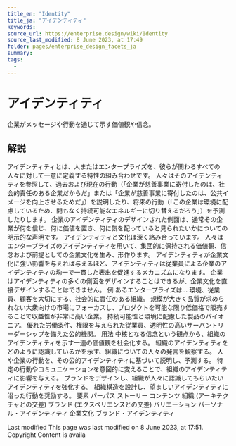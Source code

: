 ```yaml
---
title_en: "Identity"
title_ja: "アイデンティティ"
keywords: 
source_url: https://enterprise.design/wiki/Identity
source_last_modified: 8 June 2023, at 17:49
folder: pages/enterprise_design_facets_ja
summary:
tags: 
  - 
---
```

# アイデンティティ
企業がメッセージや行動を通じて示す価値観や信念。
## 解説
アイデンティティとは、人またはエンタープライズを、彼らが関わるすべての人々に対して一意に定義する特性の組み合わせです。 人々はそのアイデンティティを参照して、過去および現在の行動（「企業が慈善事業に寄付したのは、社会的責任のある企業だからだ」または「企業が慈善事業に寄付したのは、公共イメージを向上させるためだ」）を説明したり、将来の行動（「この企業は環境に配慮しているため、間もなく持続可能なエネルギーに切り替えるだろう」）を予測したりします。 企業のアイデンティティのデザインされた側面は、通常その企業が何を信じ、何に価値を置き、何に気を配っていると見られたいかについての明示的な声明です。
アイデンティティと文化は深く絡み合っています。 人々はエンタープライズのアイデンティティを用いて、集団的に保持される価値観、信念および前提としての企業文化を生み、形作ります。 アイデンティティが企業文化に強い影響を与えれば与えるほど、アイデンティティは従業員による企業のアイデンティティの均一で一貫した表出を促進するメカニズムになります。 企業はアイデンティティの多くの側面をデザインすることはできるが、企業文化を直接デザインすることはできません。
例
あるエンタープライズは…
環境、従業員、顧客を大切にする、社会的に責任のある組織。
規模が大きく品質が求められない大衆向けの市場にフォーカスし、プロダクトを可能な限り低価格で販売することで収益性が非常に高い企業。
持続可能性と環境に配慮した製品のパイオニア。
優れた労働条件、権限を与えられた従業員、透明性の高いサーバントリーダーシップを備えた公的機関。
用法
中核となる信念という観点から、組織のアイデンティティを示す一連の価値観を社会化する。
組織のアイデンティティをどのように認識しているかを示す、組織についての人々の発言を観察する。
人や企業の行動を、その公的アイデンティティに基づいて説明し、予測する。
特定の行動やコミュニケーションを意図的に変えることで、組織のアイデンティティに影響を与える。
ブランドをデザインし、組織が人々に認識してもらいたいアイデンティティを強化する。
組織構造を設計し、望ましいアイデンティティに沿った行動を奨励する。
要素
パーパス
ストーリー
コンテンツ
組織 (アーキテクチャとの交差)
ブランド (エクスペリエンスとの交差)
バリエーション
パーソナル・アイデンティティ
企業文化
ブランド・アイデンティティ


Last modified
This page was last modified on 8 June 2023, at 17:51.
Copyright
Content is availa
